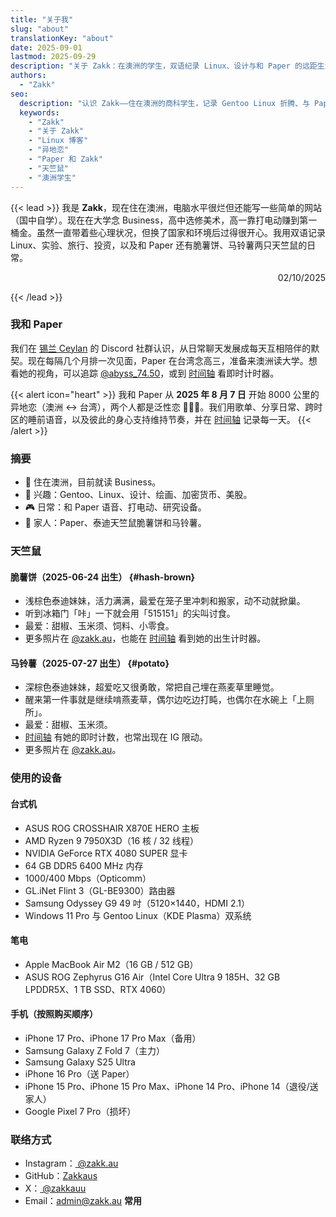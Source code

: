 ```yaml
---
title: "关于我"
slug: "about"
translationKey: "about"
date: 2025-09-01
lastmod: 2025-09-29
description: "关于 Zakk：在澳洲的学生，双语纪录 Linux、设计与和 Paper 的远距生活。"
authors:
  - "Zakk"
seo:
  description: "认识 Zakk——住在澳洲的商科学生，记录 Gentoo Linux 折腾、与 Paper的异地恋，以及脆薯饼和马铃薯两只天竺鼠的日常。"
  keywords:
    - "Zakk"
    - "关于 Zakk"
    - "Linux 博客"
    - "异地恋"
    - "Paper 和 Zakk"
    - "天竺鼠"
    - "澳洲学生"
---
```


{{< lead >}}
我是 **Zakk**，现在住在澳洲，电脑水平很烂但还能写一些简单的网站（国中自学）。现在在大学念 Business，高中选修美术，高一靠打电动赚到第一桶金。虽然一直带着些心理状况，但换了国家和环境后过得很开心。我用双语记录 Linux、实验、旅行、投资，以及和 Paper 还有脆薯饼、马铃薯两只天竺鼠的日常。
<p style="text-align:right;">02/10/2025</p>

{{< /lead >}}

### 我和 Paper
我们在 [锡兰 Ceylan](https://www.youtube.com/@xilanceylan) 的 Discord 社群认识，从日常聊天发展成每天互相陪伴的默契。现在每隔几个月排一次见面，Paper 在台湾念高三，准备来澳洲读大学。想看她的视角，可以追踪 [@abyss_74.50](https://www.instagram.com/abyss_74.50/)，或到 [时间轴](/zh-cn/timeline/#couple) 看即时计时器。

{{< alert icon="heart" >}}
我和 Paper 从 **2025 年 8 月 7 日** 开始 8000 公里的异地恋（澳洲 ↔ 台湾），两个人都是泛性恋 🩷💛🩵。我们用歌单、分享日常、跨时区的睡前语音，以及彼此的身心支持维持节奏，并在 [时间轴](/zh-cn/timeline/#couple) 记录每一天。
{{< /alert >}}

### 摘要
- 📍 住在澳洲，目前就读 Business。
- 🧠 兴趣：Gentoo、Linux、设计、绘画、加密货币、美股。
- 🎮 日常：和 Paper 语音、打电动、研究设备。
- 🐹 家人：Paper、泰迪天竺鼠脆薯饼和马铃薯。

### 天竺鼠
#### 脆薯饼（2025-06-24 出生） {#hash-brown}
- 浅棕色泰迪妹妹，活力满满，最爱在笼子里冲刺和搬家，动不动就掀巢。
- 听到冰箱门「咔」一下就会用「515151」的尖叫讨食。
- 最爱：甜椒、玉米须、饲料、小零食。
- 更多照片在 [@zakk.au](https://www.instagram.com/zakk.au/)，也能在 [时间轴](/zh-cn/timeline/#hash-brown) 看到她的出生计时器。

#### 马铃薯（2025-07-27 出生） {#potato}
- 深棕色泰迪妹妹，超爱吃又很勇敢，常把自己埋在燕麦草里睡觉。
- 醒来第一件事就是继续啃燕麦草，偶尔边吃边打盹，也偶尔在水碗上「上厕所」。
- 最爱：甜椒、玉米须。
- [时间轴](/zh-cn/timeline/#potato) 有她的即时计数，也常出现在 IG 限动。
- 更多照片在 [@zakk.au](https://www.instagram.com/zakk.au/)。

### 使用的设备
#### 台式机
- ASUS ROG CROSSHAIR X870E HERO 主板
- AMD Ryzen 9 7950X3D（16 核 / 32 线程）
- NVIDIA GeForce RTX 4080 SUPER 显卡
- 64 GB DDR5 6400 MHz 内存
- 1000/400 Mbps（Opticomm）
- GL.iNet Flint 3（GL-BE9300）路由器
- Samsung Odyssey G9 49 吋（5120×1440，HDMI 2.1）
- Windows 11 Pro 与 Gentoo Linux（KDE Plasma）双系统

#### 笔电
- Apple MacBook Air M2（16 GB / 512 GB）
- ASUS ROG Zephyrus G16 Air（Intel Core Ultra 9 185H、32 GB LPDDR5X、1 TB SSD、RTX 4060）

#### 手机（按照购买顺序）
- iPhone 17 Pro、iPhone 17 Pro Max（备用）
- Samsung Galaxy Z Fold 7（主力）
- Samsung Galaxy S25 Ultra
- iPhone 16 Pro（送 Paper）
- iPhone 15 Pro、iPhone 15 Pro Max、iPhone 14 Pro、iPhone 14（退役/送家人）
- Google Pixel 7 Pro（损坏）

### 联络方式
- Instagram：[ @zakk.au ](https://www.instagram.com/zakk.au/)
- GitHub：[Zakkaus](https://github.com/Zakkaus)
- X：[ @zakkauu ](https://x.com/zakkauu)
- Email：[admin@zakk.au](mailto:admin@zakk.au) **常用**

